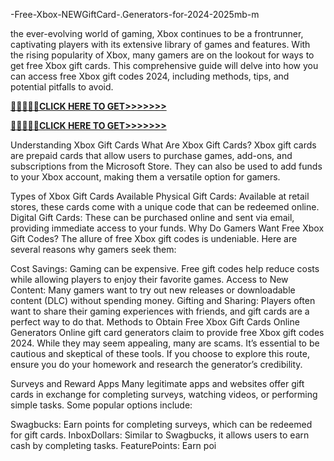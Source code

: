  -Free-Xbox-NEWGiftCard-.Generators-for-2024-2025mb-m




 the ever-evolving world of gaming, Xbox continues to be a frontrunner, captivating players with its extensive library of games and features. With the rising popularity of Xbox, many gamers are on the lookout for ways to get free Xbox gift cards. This comprehensive guide will delve into how you can access free Xbox gift codes 2024, including methods, tips, and potential pitfalls to avoid.

**[🚩🚩🚩🚩🚩CLICK HERE TO GET>>>>>>>](https://cutt.ly/veZJqhcG)**

**[🚩🚩🚩🚩🚩CLICK HERE TO GET>>>>>>>](https://cutt.ly/veZJqhcG)**

Understanding Xbox Gift Cards What Are Xbox Gift Cards? Xbox gift cards are prepaid cards that allow users to purchase games, add-ons, and subscriptions from the Microsoft Store. They can also be used to add funds to your Xbox account, making them a versatile option for gamers.

Types of Xbox Gift Cards Available Physical Gift Cards: Available at retail stores, these cards come with a unique code that can be redeemed online. Digital Gift Cards: These can be purchased online and sent via email, providing immediate access to your funds. Why Do Gamers Want Free Xbox Gift Codes? The allure of free Xbox gift codes is undeniable. Here are several reasons why gamers seek them:

Cost Savings: Gaming can be expensive. Free gift codes help reduce costs while allowing players to enjoy their favorite games. Access to New Content: Many gamers want to try out new releases or downloadable content (DLC) without spending money. Gifting and Sharing: Players often want to share their gaming experiences with friends, and gift cards are a perfect way to do that. Methods to Obtain Free Xbox Gift Cards Online Generators Online gift card generators claim to provide free Xbox gift codes 2024. While they may seem appealing, many are scams. It’s essential to be cautious and skeptical of these tools. If you choose to explore this route, ensure you do your homework and research the generator’s credibility.

Surveys and Reward Apps Many legitimate apps and websites offer gift cards in exchange for completing surveys, watching videos, or performing simple tasks. Some popular options include:

Swagbucks: Earn points for completing surveys, which can be redeemed for gift cards. InboxDollars: Similar to Swagbucks, it allows users to earn cash by completing tasks. FeaturePoints: Earn poi
